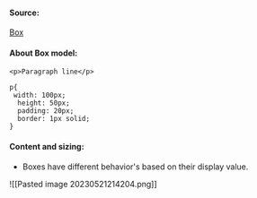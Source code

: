 #### Source:
[Box](https://web.dev/learn/css/box-model/)


#### About Box model:

```
<p>Paragraph line</p>
```

```
p{
 width: 100px;
  height: 50px;
  padding: 20px;
  border: 1px solid;
}
```

#### Content and sizing:

* Boxes have different behavior's based on their display value.

![[Pasted image 20230521214204.png]]

